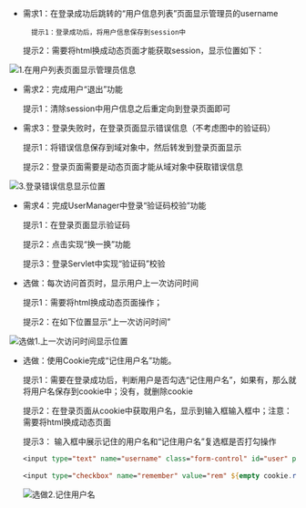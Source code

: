- 需求1：在登录成功后跳转的“用户信息列表”页面显示管理员的username

		提示1：登录成功后，将用户信息保存到session中

	提示2：需要将html换成动态页面才能获取session，显示位置如下：

![1.在用户列表页面显示管理员信息](./1.在用户列表页面显示管理员信息.png)

- 需求2：完成用户“退出”功能

  提示1：清除session中用户信息之后重定向到登录页面即可

- 需求3：登录失败时，在登录页面显示错误信息（不考虑图中的验证码）

   提示1：将错误信息保存到域对象中，然后转发到登录页面显示

   提示2：登录页面需要是动态页面才能从域对象中获取错误信息

![3.登录错误信息显示位置](./3.登录错误信息显示位置.png)

- 需求4：完成UserManager中登录“验证码校验”功能

   提示1：在登录页面显示验证码

   提示2：点击实现“换一换”功能

   提示3：登录Servlet中实现“验证码”校验



- 选做：每次访问首页时，显示用户上一次访问时间

   提示1：需要将html换成动态页面操作；

   提示2：在如下位置显示“上一次访问时间”

![选做1.上一次访问时间显示位置](./选做1.上一次访问时间显示位置.png)



- 选做：使用Cookie完成“记住用户名”功能。

   提示1：需要在登录成功后，判断用户是否勾选“记住用户名”，如果有，那么就将用户名保存到cookie中；没有，就删除cookie

   提示2：在登录页面从cookie中获取用户名，显示到输入框输入框中；注意：需要将html换成动态页面

   提示3： 输入框中展示记住的用户名和“记住用户名”复选框是否打勾操作
   
   ```jsp
   <input type="text" name="username" class="form-control" id="user" placeholder="请输入用户名" value="${cookie.remember.value}"/>
    
   <input type="checkbox" name="remember" value="rem" ${empty cookie.remember?"":"checked"}>记住用户名
   ```
   
   ![选做2.记住用户名](./选做2.记住用户名.png)
